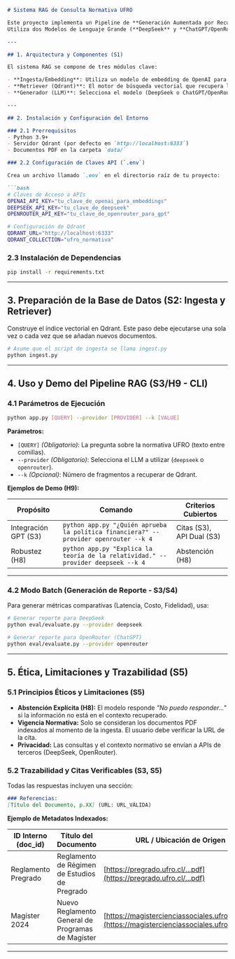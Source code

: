 
````markdown
# Sistema RAG de Consulta Normativa UFRO

Este proyecto implementa un Pipeline de **Generación Aumentada por Recuperación (RAG)** para ofrecer respuestas precisas y referenciadas, basadas en la normativa oficial de la Universidad de La Frontera (UFRO).  
Utiliza dos Modelos de Lenguaje Grande (**DeepSeek** y **ChatGPT/OpenRouter**) y **Qdrant** como base de datos vectorial.

---

## 1. Arquitectura y Componentes (S1)

El sistema RAG se compone de tres módulos clave:

- **Ingesta/Embedding**: Utiliza un modelo de embedding de OpenAI para convertir los documentos PDF en vectores, almacenados en Qdrant.  
- **Retriever (Qdrant)**: El motor de búsqueda vectorial que recupera los fragmentos de contexto más relevantes.  
- **Generador (LLM)**: Selecciona el modelo (DeepSeek o ChatGPT/OpenRouter) para generar la respuesta final basándose en el contexto recuperado.  

---

## 2. Instalación y Configuración del Entorno

### 2.1 Prerrequisitos
- Python 3.9+  
- Servidor Qdrant (por defecto en `http://localhost:6333`)  
- Documentos PDF en la carpeta `data/`  

### 2.2 Configuración de Claves API (`.env`)

Crea un archivo llamado `.env` en el directorio raíz de tu proyecto:

```bash
# Claves de Acceso a APIs
OPENAI_API_KEY="tu_clave_de_openai_para_embeddings"
DEEPSEEK_API_KEY="tu_clave_de_deepseek"
OPENROUTER_API_KEY="tu_clave_de_openrouter_para_gpt"

# Configuración de Qdrant
QDRANT_URL="http://localhost:6333"
QDRANT_COLLECTION="ufro_normativa"
````

### 2.3 Instalación de Dependencias

```bash
pip install -r requirements.txt
```

---

## 3. Preparación de la Base de Datos (S2: Ingesta y Retriever)

Construye el índice vectorial en Qdrant. Este paso debe ejecutarse una sola vez o cada vez que se añadan nuevos documentos.

```bash
# Asume que el script de ingesta se llama ingest.py
python ingest.py
```

---

## 4. Uso y Demo del Pipeline RAG (S3/H9 - CLI)

### 4.1 Parámetros de Ejecución

```bash
python app.py [QUERY] --provider [PROVIDER] --k [VALUE]
```

**Parámetros:**

* `[QUERY]` *(Obligatorio)*: La pregunta sobre la normativa UFRO (texto entre comillas).
* `--provider` *(Obligatorio)*: Selecciona el LLM a utilizar (`deepseek` o `openrouter`).
* `--k` *(Opcional)*: Número de fragmentos a recuperar de Qdrant.

**Ejemplos de Demo (H9):**

| Propósito            | Comando                                                                              | Criterios Cubiertos       |
| -------------------- | ------------------------------------------------------------------------------------ | ------------------------- |
| Integración GPT (S3) | `python app.py "¿Quién aprueba la política financiera?" --provider openrouter --k 4` | Citas (S3), API Dual (S3) |
| Robustez (H8)        | `python app.py "Explica la teoría de la relatividad." --provider deepseek --k 4`     | Abstención (H8)           |

---

### 4.2 Modo Batch (Generación de Reporte - S3/S4)

Para generar métricas comparativas (Latencia, Costo, Fidelidad), usa:

```bash
# Generar reporte para DeepSeek
python eval/evaluate.py --provider deepseek 

# Generar reporte para OpenRouter (ChatGPT)
python eval/evaluate.py --provider openrouter
```

---

## 5. Ética, Limitaciones y Trazabilidad (S5)

### 5.1 Principios Éticos y Limitaciones (S5)

* **Abstención Explícita (H8):** El modelo responde *"No puedo responder..."* si la información no está en el contexto recuperado.
* **Vigencia Normativa:** Solo se consideran los documentos PDF indexados al momento de la ingesta. El usuario debe verificar la URL de la cita.
* **Privacidad:** Las consultas y el contexto normativo se envían a APIs de terceros (DeepSeek, OpenRouter).

### 5.2 Trazabilidad y Citas Verificables (S3, S5)

Todas las respuestas incluyen una sección:

```markdown
### Referencias:
[Título del Documento, p.XX] (URL: URL_VÁLIDA)
```

**Ejemplo de Metadatos Indexados:**

| ID Interno (doc_id) | Título del Documento                              | URL / Ubicación de Origen                                                                          | Vigencia     |
| ------------------- | ------------------------------------------------- | -------------------------------------------------------------------------------------------------- | ------------ |
| Reglamento Pregrado | Reglamento de Régimen de Estudios de Pregrado     | [https://pregrado.ufro.cl/...pdf](https://pregrado.ufro.cl/...pdf)                                 | Versión 2023 |
| Magíster 2024       | Nuevo Reglamento General de Programas de Magíster | [https://magistercienciassociales.ufro.cl/...pdf](https://magistercienciassociales.ufro.cl/...pdf) | Versión 2024 |

---

```
```
